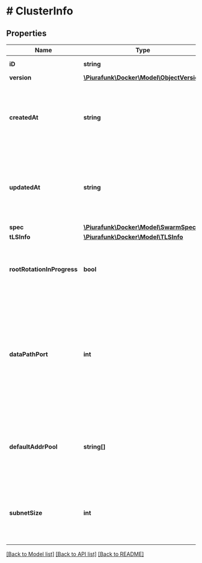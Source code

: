 # # ClusterInfo

## Properties

Name | Type | Description | Notes
------------ | ------------- | ------------- | -------------
**iD** | **string** | The ID of the swarm. | [optional] 
**version** | [**\Piurafunk\Docker\Model\ObjectVersion**](ObjectVersion.md) |  | [optional] 
**createdAt** | **string** | Date and time at which the swarm was initialised in [RFC 3339](https://www.ietf.org/rfc/rfc3339.txt) format with nano-seconds. | [optional] 
**updatedAt** | **string** | Date and time at which the swarm was last updated in [RFC 3339](https://www.ietf.org/rfc/rfc3339.txt) format with nano-seconds. | [optional] 
**spec** | [**\Piurafunk\Docker\Model\SwarmSpec**](SwarmSpec.md) |  | [optional] 
**tLSInfo** | [**\Piurafunk\Docker\Model\TLSInfo**](TLSInfo.md) |  | [optional] 
**rootRotationInProgress** | **bool** | Whether there is currently a root CA rotation in progress for the swarm | [optional] 
**dataPathPort** | **int** | DataPathPort specifies the data path port number for data traffic. Acceptable port range is 1024 to 49151. If no port is set or is set to 0, the default port (4789) is used. | [optional] 
**defaultAddrPool** | **string[]** | Default Address Pool specifies default subnet pools for global scope networks. | [optional] 
**subnetSize** | **int** | SubnetSize specifies the subnet size of the networks created from the default subnet pool | [optional] 

[[Back to Model list]](../../README.md#documentation-for-models) [[Back to API list]](../../README.md#documentation-for-api-endpoints) [[Back to README]](../../README.md)



